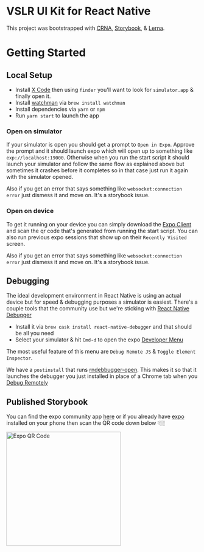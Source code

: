 # VSLR UI Kit for React Native

This project was bootstrapped with [CRNA](https://github.com/react-community/create-react-native-app), [Storybook](https://github.com/storybooks/storybook/tree/master/app/react-native), & [Lerna](https://lernajs.io/).

# Getting Started

## Local Setup

* Install [X Code](https://itunes.apple.com/us/app/xcode/id497799835?mt=12) then using `finder` you'll want to look for `simulator.app` & finally open it.
* Install [watchman](https://facebook.github.io/watchman/) via `brew install watchman`
* Install dependencies via `yarn` or `npm`
* Run `yarn start` to launch the app

### Open on simulator

If your simulator is open you should get a prompt to `Open in Expo`. Approve the prompt and it should launch expo which will open up to something like `exp://localhost:19000`. Otherwise when you run the start script it should launch your simulator and follow the same flow as explained above but sometimes it crashes before it completes so in that case just run it again with the simulator opened.

Also if you get an error that says something like `websocket:connection error` just dismess it and move on. It's a storybook issue.

### Open on device

To get it running on your device you can simply download the [Expo Client](https://itunes.apple.com/us/app/expo-client/id982107779?mt=8) and scan the qr code that's generated from running the start script. You can also run previous expo sessions that show up on their `Recently Visited` screen.

Also if you get an error that says something like `websocket:connection error` just dismess it and move on. It's a storybook issue.

## Debugging

The ideal development environment in React Native is using an actual device but for speed & debugging purposes a simulator is easiest. There's a couple tools that the community use but we're sticking with [React Native Debugger](https://github.com/jhen0409/react-native-debugger)

* Install it via `brew cask install react-native-debugger` and that should be all you need
* Select your simulator & hit `Cmd-d` to open the expo [Developer Menu](https://docs.expo.io/versions/latest/guides/debugging.html#developer-menu)

The most useful feature of this menu are `Debug Remote JS` & `Toggle Element Inspector`.

We have a `postinstall` that runs [rndebbugger-open](https://www.npmjs.com/package/react-native-debugger-open). This makes it so that it launches the debugger you just installed in place of a Chrome tab when you [Debug Remotely](https://facebook.github.io/react-native/docs/debugging.html#chrome-developer-tools)

## Published Storybook

You can find the expo community app [here](https://expo.io/@vivintsolar/vslr-ui-kit) or if you already have [expo](https://expo.io/) installed on your phone then scan the QR code down below 👇🏼

<img  alt="Expo QR Code" src="https://raw.githubusercontent.com/vivintsolar-oss/react-native-components/master/assets/QR.png" width="300" />
